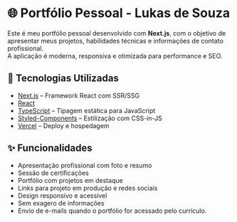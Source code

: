 # 🌐 Portfólio Pessoal - Lukas de Souza

Este é meu portfólio pessoal desenvolvido com **Next.js**, com o objetivo de apresentar meus projetos, habilidades técnicas e informações de contato profissional.  
A aplicação é moderna, responsiva e otimizada para performance e SEO.

## 🚀 Tecnologias Utilizadas

- [Next.js](https://nextjs.org/) – Framework React com SSR/SSG
- [React](https://reactjs.org/)
- [TypeScript](https://www.typescriptlang.org/) – Tipagem estática para JavaScript
- [Styled-Components](https://styled-components.com/) – Estilização com CSS-in-JS
- [Vercel](https://vercel.com/) – Deploy e hospedagem

## ✨ Funcionalidades

- Apresentação profissional com foto e resumo
- Sessão de certificações
- Portfólio com projetos em destaque
- Links para projeto em produção e redes sociais
- Design responsivo e acessível
- Sem exagero de informações
- Envio de e-mails quando o portfólio for acessado pelo currículo.
